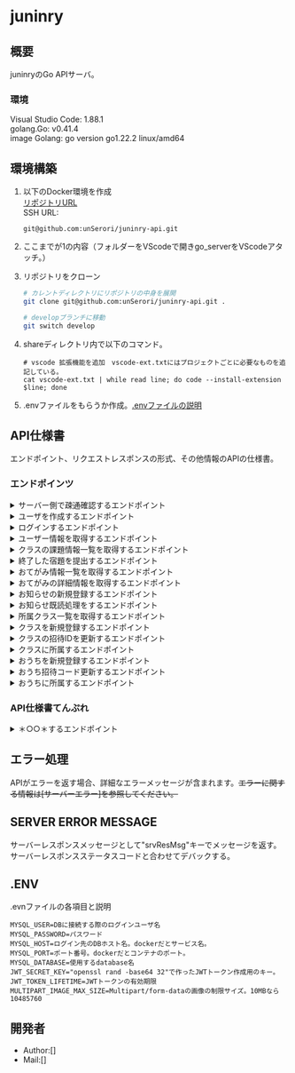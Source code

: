 # juninry

## 概要

juninryのGo APIサーバ。

### 環境

Visual Studio Code: 1.88.1  
golang.Go: v0.41.4  
image Golang: go version go1.22.2 linux/amd64  

## 環境構築

1. 以下のDocker環境を作成  
[リポジトリURL](https://github.com/unSerori/docker-juninry)  
SSH URL:  

    ```SSH:SSH URL
    git@github.com:unSerori/juninry-api.git
    ```

2. ここまでが1の内容（フォルダーをVScodeで開きgo_serverをVScodeアタッチ。）
3. リポジトリをクローン

    ```bash
    # カレントディレクトリにリポジトリの中身を展開
    git clone git@github.com:unSerori/juninry-api.git .
    
    # developブランチに移動
    git switch develop
    ```

4. shareディレクトリ内で以下のコマンド。

    ```bash:Build an environment
    # vscode 拡張機能を追加　vscode-ext.txtにはプロジェクトごとに必要なものを追記している。  
    cat vscode-ext.txt | while read line; do code --install-extension $line; done
    ```

5. .envファイルをもらうか作成。[.envファイルの説明](#env)

## API仕様書

エンドポイント、リクエストレスポンスの形式、その他情報のAPIの仕様書。

### エンドポインツ

<details>
  <summary>サーバー側で疎通確認するエンドポイント</summary>

- **URL:** `/v1/test/cfmreq`
- **メソッド:** GET
- **説明:** 鯖側でリクエストが受け取れたか確認できる。グループを作ったときの疎通を確かめたりする野に使う。
- **リクエスト:**
  - ヘッダー:
  - ボディ:

- **レスポンス:**
  - ステータスコード: 200 OK
    - ボディ:

      ```json
      {
        "srvResCode": "OK",
        "srvResData": {
          "message": "hello go server!"
        }
      }      
      ```

</details>

</details>

<details>
  <summary>ユーザを作成するエンドポイント</summary>

- **URL:** `/v1/users/register`
- **メソッド:** POST
- **説明:** 新規ユーザを登録。
- **リクエスト:**
  - ヘッダー:
    - `Content-Type`: application/json
  - ボディ:

    ```json
    {
      "userName": "test teacher",
      "userTypeId": 1,
      "mailAddress": "test-teacher@gmail.com",
      "password": "C@tt"
    }
    ```

- **レスポンス:**
  - ステータスコード: 201 Created
    - ボディ:

      ```json
      {
        "srvResMsg":  "Created",
        "srvResData": {
          "authenticationToken": "token@h",
        },
      }
      ```

</details>

<details>
  <summary>ログインするエンドポイント</summary>

- **URL:** `/v1/users/login`
- **メソッド:** POST
- **説明:** メアドとパスワードでログインし、トークンを取得する
- **リクエスト:**
- ヘッダー:
  - `Content-Type`: application/json
  - ボディ:

    ```json
    {
      "mailAddress": "test-pupil@gmail.com",
      "password": "C@tp"
    }
    ```

- **レスポンス:**
  - ステータスコード: 200 OK
  - ボディ:

    ```json
    {
      "srvResMsg":  "OK",
      "srvResData": {
        "authenticationToken": "token@hogeta"
      },
    }
    ```

</details>

<details>
  <summary>ユーザー情報を取得するエンドポイント</summary>

- **URL:** `/v1/auth/auth/users/user`
- **メソッド:** GET
- **説明:** jwtから取得したidからユーザーを検索して情報を返す
- **リクエスト:**
  - ヘッダー:
    - `Content-Type`: application/json
    - `Authorization`: (string) 認証トークン

- **レスポンス:**
  - ステータスコード: ＊ステータスコード ステータス＊
    - ボディ:
      ＊さまざまな形式のレスポンスデータ（基本はJSON）＊

      ```json
      {
        "srvResMsg":  "Successful user get.",
        "srvResData": {
          "userData": {
            "userUUID": "3cac1684-c1e0-47ae-92fd-6d7959759224",
            "userName": "test pupil",
            "userTypeId": 2,
            "mailAddress": "test-pupil@gmail.com",
            "password": "$2a$10$8hJGyU235UMV8NjkozB7aeHtgxh39wg/ocuRXW9jN2JDdO/MRz.fW",
            "jwtUUID": "14dea318-8581-4cab-b233-995ce8e1a948",
            "ouchiUUID": null
          }
        }
      }
      ```

</details>

<details>
  <summary>クラスの課題情報一覧を取得するエンドポイント</summary>

- **URL:** `/v1/auth/users/homeworks/upcoming`
- **メソッド:** GET
- **説明:** 自分が所属するクラスの期限が先のものを取得
- **リクエスト:**
  - ヘッダー:
    - Authorization: (string) 認証トークン

- **レスポンス:**
  - ステータスコード: 200 OK
    - ボディ:

      ```json
        {
          "srvResMsg": "OK",
          "srvResData": [
            {
              "homeworkLimit": "0001-01-01T00:00:00Z",
              "homeworkData": [
                {
                  "homeworkUUID": "a3579e71-3be5-4b4d-a0df-1f05859a7104",
                  "startPage": 24,
                  "pageCount": 2,
                  "homeworkNote": "がんばってくださ～い＾＾",
                  "teachingMaterialName": "漢字ドリル3",
                  "subjectId": 1,
                  "subjectName": "国語",
                  "teachingMaterialImageUUID": "a575f18c-d639-4b6d-ad57-a9d7a7f84575",
                  "className": "3-2 ふたば学級",
                  "submitFlag": 1  // 提出フラグ 1 提出 0 未提出
                },,,
              ]
            },,,
          ]
        }
      ```

</details>

<details>
  <summary>終了した宿題を提出するエンドポイント</summary>

- **URL:** `/v1/auth/users/homeworks/submit`
- **メソッド:** POST
- **説明:** 宿題を提出する
- **リクエスト:**
  - ヘッダー:
    - `Content-Type`: multipart/form-data
    - `Authorization`: (string) 認証トークン
  - ボディ: Form
    - Form Fields - 宿題のID
      - homeworkUUID: a3579e71-3be5-4b4d-a0df-1f05859a7104,
    - Files - 提出する宿題の画像
      - images: page_67.jpg
      - images: page_68.png

- **レスポンス:**
  - ステータスコード: 201 Created
    - ボディ:

      ```json
      {
        "srvResMsg":  "Created",
        "srvResData": {
        },
      }
      ```

</details>

<details>
  <summary>おてがみ情報一覧を取得するエンドポイント</summary>

- **URL:** `/v1/auth/users/notice/notices`
- **メソッド:** GET
- **説明:** 自分が所属するクラスのおてがみ情報一覧取得
- **リクエスト:**
  - ヘッダー:
    - `Content-Type`: application/json
    - `Authorization`: (string) 認証トークン

- **レスポンス:**
  - ステータスコード: 200 OK
    - ボディ:

      ```json
      {
        "srvResData": {
        "notices": [
          {
            "NoticeUuid": "51e6807b-9528-4a4b-bbe2-d59e9118a70d",
            "NoticeTitle": "【持ち物】おべんとうとぞうきん",
            "NoticeDate": "2024-07-11T00:42:57Z",
            "UserName": "test teacher",
            "ClassUuid": "09eba495-fe09-4f54-a856-9bea9536b661",
            "ClassName": "3-2 ふたば学級",
            "ReadStatus": 0
          }
        ]}      
      }
      ```

</details>

<details>
  <summary>おてがみの詳細情報を取得するエンドポイント</summary>

- **URL:** `/v1/auth/users/notice/{notice_uuid}`
- **メソッド:** GET
- **説明:** パスパラメーターで指定したおしらせの詳細情報を取得する
- **リクエスト:**
  - ヘッダー:
    - `＊HTTPヘッダー名＊`: ＊HTTPヘッダー値＊
  - ボディ:
    ＊さまざまな形式のボディ値＊

- **レスポンス:**
  - ステータスコード: ＊ステータスコード ステータス＊
    - ボディ:
      ＊さまざまな形式のレスポンスデータ（基本はJSON）＊

      ```json
      {
        "srvResMsg":  "レスポンスステータスメッセージ",
        "srvResData": {
        
        },
      }
      ```

</details>

<details>
  <summary>お知らせの新規登録するエンドポイント</summary>

- **URL:** `/v1/auth/users/notice/register`
- **メソッド:** POST
- **説明:** お知らせの新規登録をする
- **リクエスト:**
  - ヘッダー:
    - `Content-Type`: application/json
    - `Authorization`: (string) 認証トークン
  - ボディ:

    ```json
      {
        "srvResData": {
          "notices": {
            "NoticeTitle": "【持ち物】習字道具必要です",
            "NoticeDate": "2024-06-11T03:23:39Z",
            "NoticeExplanatory": "国語授業で習字を行いますので持たせていただくようお願いします",
            "UserUuid": "9efeb117-1a34-4012-b57c-7f1a4033adb9",
            "ClassUui": "817f600e-3109-47d7-ad8c-18b9d7dbdf8b",
        }},
      }
    ```

- **レスポンス:**
  - ステータスコード: 200 Created
    - ボディ:

      ```json
      {
        "srvResData": {
          "authenticationToken": "トークン",
          "srvResMsg": "OK"
        },
      }
      ```

</details>

<details>
  <summary>お知らせ既読処理をするエンドポイント</summary>

- **URL:** `/v1/auth/users/notices/read/{notice_uuid}`
- **メソッド:** POST
- **説明:** notice_read_statusにデータを追加する
- **リクエスト:**
  - ヘッダー:
    - `Authorization`: (string) 認証トークン

- **レスポンス:**
  - ステータスコード: 200 OK
    - ボディ:
  
      ```json
      {
        "srvResData": {},
        "srvResMsg": "OK" 
      }
      ```

</details>

<details>
  <summary>所属クラス一覧を取得するエンドポイント</summary>

- **URL:** `/v1/auth/users/classes/affiliations`
- **メソッド:** GET
- **説明:** 子供、教師は自身の所属するクラスを、親は子供たちの所属するクラスの一覧を取得
- **リクエスト:**
  - ヘッダー:
    - `Content-Type`: application/json

- **レスポンス:**
  - ステータスコード: 200
    - ボディ:

    ```json
    {
      "srvResData": {
        "classes": [
          {
            "classUUID": "09eba495-fe09-4f54-a856-9bea9536b661",
            "className": "3-2 ふたば学級"
          },,,
        ]
      },
      "srvResMsg": "OK"
    }
    ```

  - ステータスコード: 404
    - ボディ:

    ```json
    {
      "srvResData": {},
      "srvResMsg": "Not Found"
    }
    ```

</details>

<details>
  <summary>クラスを新規登録するエンドポイント</summary>

- **URL:** `/v1/auth/users/classes/register`
- **メソッド:** POST
- **説明:** ＊クラスを新規作成し、招待コードを発行する。新規作成を行なったユーザーはクラスに所属する。＊
- **リクエスト:**
  - ヘッダー:
    - `Authorization`: (string) 認証トークン
    - `Content-Type`: application/json
  - ボディ:

    ```json
    {
      "className": "クラスを立てる"
    }
    ```

- **レスポンス:**
  - ステータスコード: 201 OK
    - ボディ:

      ```json
      {
      "srvResData": {
        "ouchiUUID": "fe9462d6-bd7e-4b04-8b6a-785e9231b4d5",
        "ouchiName": "テスト家",
        "inviteCode": "009574",
        "validUntil": "2024-07-16T13:44:02.603671112Z"
      },
      "srvResMsg": "Created"
      }
      ```

  - ステータスコード: 403 Forbidden
    - ボディ:

      ```json
      {
        "srvResMsg": "Forbidden",
        "srvResData": {}
      }
      ```

</details>

<details>
  <summary>クラスの招待IDを更新するエンドポイント</summary>

- **URL:** `v1/auth/users/classes/refresh/{class_uuid}`
- **メソッド:** PUT
- **説明:** ＊クラスの招待IDを更新する＊
- **リクエスト:**
  - ヘッダー:
    - `Authorization`: (string) 認証トークン
- **レスポンス:**
  - ステータスコード: 200 OK
    - ボディ:

      ```json
      {
        "srvResData": {
          "classUUID": "53faea61-ae69-45e9-8b66-73481f9ca879",
          "className": "最新のクラス",
          "inviteCode": "7895",
          "validUntil": "2024-07-04T03:15:25Z"
        },
        "srvResMsg": "Created"
      }
      ```

  - ステータスコード: 403 Forbidden
    - ボディ:

      ```json
      {
        "srvResMsg": "Forbidden",
        "srvResData": {}
      }
      ```

  - ステータスコード: 404 Not Found
    - ボディ:

      ```json
        {
          "srvResData": {},
          "srvResMsg": "Not Found"
        }
        ```

</details>

<details>
  <summary>クラスに所属するエンドポイント</summary>

- **URL:** `/v1/auth/users/classes/join/:invite_code`
- **メソッド:** POST
- **説明:** クラスに生徒、職員を所属させる。
- **リクエスト:**
  - ヘッダー:
    - `Authorization`: (string) 認証トークン

- **レスポンス:**
  - ステータスコード: 200 OK
    - ボディ:

    ```json
    {
      "srvResData": {
        "className": "ゆるふわ"
      },
      "srvResMsg": "OK"
    }
    ```

  - ステータスコード: 409 Conflict
    - ボディ:

    ```json
    {
      "srvResData": {},
      "srvResMsg": "Conflict"
    }
    ```

  - ステータスコード: 403 Forbidden
    - ボディ:

    ```json
    {
      "srvResData": {},
      "srvResMsg": "Forbidden"
    }
    ```

</details>

<details>
  <summary>おうちを新規登録するエンドポイント</summary>

- **URL:** `/v1/auth/users/ouchies/register`
- **メソッド:** POST
- **説明:** ＊おうちを新規作成し、招待コードを発行する。新規作成を行なったユーザーはおうちに所属する。＊
- **リクエスト:**
  - ヘッダー:
    - `Authorization`: (string) 認証トークン
    - `Content-Type`: application/json
  - ボディ:

    ```json
    {
      "ouchiName": "おうちを立てる"
    }
    ```

</details>

<details>
  <summary>おうち招待コード更新するエンドポイント</summary>

- **URL:** `/v1/auth/users/ouchies/refresh/{ouchi_uuid}`
- **メソッド:** PUT
- **説明:** おうち招待コードの更新
- **リクエスト:**
  - ヘッダー:
    - `Authorization`: (string) 認証トークン
  
- **レスポンス:**
  - ステータスコード: 201 Created
    - ボディ:

      ```json
      {
        "srvResData": {
          "ouchiUUID": "6fd7caf3-9ec9-4487-917e-f0fa75fb5ad2",
          "ouchiName": "テスト3家",
          "inviteCode": "007019",
          "validUntil": "2024-07-17T05:31:39.384195368Z"
        },
        "srvResMsg": "Created"
      }
      ```

</details>

<details>
  <summary>おうちに所属するエンドポイント</summary>

- **URL:** `/v1/auth/users/ouchies/join/{invite_code}`
- **メソッド:** POST
- **説明:** ユーザにouchiUuidを付与する
- **リクエスト:**
  - ヘッダー:
    - `Authorization`: (string) 認証トークン

- **レスポンス:**
  - ステータスコード: 200 OK
    - ボディ:

      ```json
        {
          "srvResData": {
            "className": "テスト3家"
          },
          "srvResMsg": "OK"
        }      
      ```

</details>

### API仕様書てんぷれ

<details>
  <summary>＊○○＊するエンドポイント</summary>

- **URL:** `/＊エンドポイントパス＊`
- **メソッド:** ＊HTTPメソッド名＊
- **説明:** ＊○○＊
- **リクエスト:**
  - ヘッダー:
    - `＊HTTPヘッダー名＊`: ＊HTTPヘッダー値＊
  - ボディ:
    ＊さまざまな形式のボディ値＊

- **レスポンス:**
  - ステータスコード: ＊ステータスコード ステータスメッセージ＊
    - ボディ:
      ＊さまざまな形式のレスポンスデータ（基本はJSON）＊

      ```json
      {
        "srvResMsg":  "レスポンスステータスメッセージ",
        "srvResData": {
        
        },
      }
      ```

</details>

## エラー処理

APIがエラーを返す場合、詳細なエラーメッセージが含まれます。~~エラーに関する情報は[サーバーエラー]を参照してください。~~

## SERVER ERROR MESSAGE

サーバーレスポンスメッセージとして"srvResMsg"キーでメッセージを返す。  
サーバーレスポンスステータスコードと合わせてデバックする。

## .ENV

.evnファイルの各項目と説明

```env:.env
MYSQL_USER=DBに接続する際のログインユーザ名
MYSQL_PASSWORD=パスワード
MYSQL_HOST=ログイン先のDBホスト名。dockerだとサービス名。
MYSQL_PORT=ポート番号。dockerだとコンテナのポート。
MYSQL_DATABASE=使用するdatabase名
JWT_SECRET_KEY="openssl rand -base64 32"で作ったJWTトークン作成用のキー。
JWT_TOKEN_LIFETIME=JWTトークンの有効期限
MULTIPART_IMAGE_MAX_SIZE=Multipart/form-dataの画像の制限サイズ。10MBなら10485760
```

## 開発者

- Author:[]
- Mail:[]
